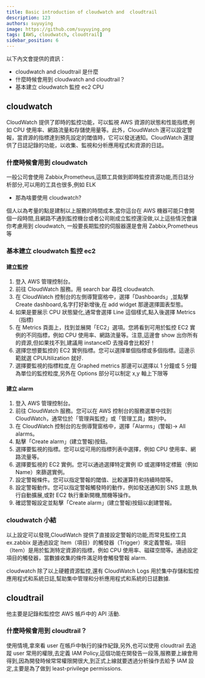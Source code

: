 ```yaml
---
title: Basic introduction of cloudwatch and  cloudtrail
description: 123
authors: suyuying
image: https://github.com/suyuying.png
tags: [AWS, cloudwatch, cloudtrail]
sidebar_position: 6
---
```


以下內文會提供的資訊：

- cloudwatch and cloudtrail 是什麼
- 什麼時候會用到 cloudwatch and cloudtrail？
- 基本建立 cloudwatch 監控 ec2 CPU

## cloudwatch

CloudWatch 提供了即時的監控功能，可以監視 AWS 資源的狀態和性能指標,例如 CPU 使用率、網路流量和存儲使用量等。此外，CloudWatch 還可以設定警報，當資源的指標達到預先設定的閾值時，它可以發送通知。CloudWatch 還提供了日誌記錄的功能，以收集、監視和分析應用程式和資源的日誌。

### 什麼時候會用到 cloudwatch

一般公司會使用 Zabbix,Prometheus,這類工具做到即時監控資源功能,而日誌分析部分,可以用的工具也很多,例如 ELK

- 那為啥要使用 cloudwatch?

個人以為考量的點是建制以上服務的時間成本,當你這台在 AWS 機器可能只會開個一段時間,且網路不通到監控機台或者公司剛成立監控還沒做,以上這些情況會讓你考慮用到 cloudwatch, 一般要長期監控的伺服器還是會用 Zabbix,Prometheus 等

<!--truncate-->

### 基本建立 cloudwatch 監控 ec2

#### 建立監控

1. 登入 AWS 管理控制台。
2. 前往 CloudWatch 服務。用 search bar 尋找 cloudwatch.
3. 在 CloudWatch 控制台的左側導覽窗格中，選擇「Dashboards」,並點擊 Create dashboard,名字打好新增後,在 add widget 那邊選擇圖表型態。
4. 如果是要展示 CPU 狀態變化,通常會選擇 Line 這個樣式,點入後選擇 Metrics（指標)
5. 在 Metrics 頁面上，找到並展開「EC2」選項。您將看到可用於監控 EC2 實例的不同指標，例如 CPU 使用率、網路流量等。注意,這邊會 show 出你所有的資源,但如果找不到,建議用 instanceID 去搜尋會比較好！
6. 選擇您想要監控的 EC2 實例指標。您可以選擇單個指標或多個指標。這邊示範就選 CPUUtilization 就好.
7. 選擇要監視的指標粒度,在 Graphed metrics 那邊可以選擇以 1 分鐘或 5 分鐘為單位的監控粒度,另外在 Options 部分可以制定 x,y 軸上下限等

#### 建立 alarm

1. 登入 AWS 管理控制台。
2. 前往 CloudWatch 服務。您可以在 AWS 控制台的服務選單中找到 CloudWatch，通常位於「管理與監控」或「管理工具」類別中。
3. 在 CloudWatch 控制台的左側導覽窗格中，選擇「Alarms」(警報)-> All alarms。
4. 點擊「Create alarm」(建立警報)按鈕。
5. 選擇要監視的指標。您可以從可用的指標列表中選擇，例如 CPU 使用率、網路流量等。
6. 選擇要監視的 EC2 實例。您可以通過選擇特定實例 ID 或選擇特定標籤（例如 Name）來篩選實例。
7. 設定警報條件。您可以指定警報的閾值、比較運算符和持續時間等。
8. 設定警報動作。您可以指定警報觸發時的動作，例如發送通知到 SNS 主題,執行自動擴展,或對 EC2 執行重新開機,關機等操作。
9. 確認警報設定並點擊「Create alarm」(建立警報)按鈕以創建警報。

### cloudwatch 小結

以上設定可以發現,CloudWatch 提供了直接設定警報的功能,而常見監控工具 ex.zabbix 是通過設定 Item（項目）的觸發器（Trigger）來定義警報。項目（Item）是用於監測特定資源的指標，例如 CPU 使用率、磁碟空間等。通過設定項目的觸發器，當數據收集的條件滿足時會觸發警報 alarm.

cloudwatch 除了以上硬體資源監控,還有 CloudWatch Logs 用於集中存儲和監控應用程式和系統日誌,幫助集中管理和分析應用程式和系統的日誌數據.

## cloudtrail

他主要是記錄和監控您 AWS 帳戶中的 API 活動.

### 什麼時候會用到 cloudtrail？

使用情境,拿來看 user 在帳戶中執行的操作紀錄,另外,也可以使用 cloudtrail 去追蹤 user 常用的權限,去定義 IAM Policy,這個功能在開發告一段落,服務要上線會用得到,因為開發時候常常權限開很大,到正式上線就要透過分析操作去給予 IAM 設定,主要是為了做到 least-privilege permissions.
